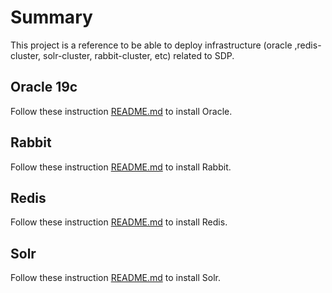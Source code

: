 # Summary

This project is a reference to be able to deploy infrastructure (oracle ,redis-cluster, solr-cluster, rabbit-cluster, etc) related to SDP.

## Oracle 19c
 Follow these instruction [README.md](oracle/README.md) to install Oracle.

## Rabbit
 Follow these instruction [README.md](rabbit/README.md) to install Rabbit.

## Redis
 Follow these instruction [README.md](redis/README.md) to install Redis.

## Solr
 Follow these instruction [README.md](solr/README.md) to install Solr.


